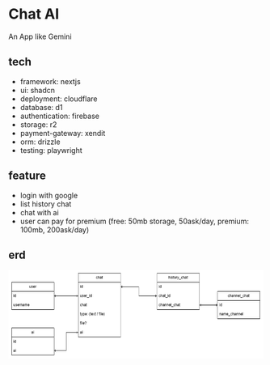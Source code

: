 # Chat AI

An App like Gemini

## tech
- framework: nextjs
- ui: shadcn
- deployment: cloudflare
- database: d1
- authentication: firebase
- storage: r2
- payment-gateway: xendit
- orm: drizzle
- testing: playwright

## feature
- login with google
- list history chat
- chat with ai
- user can pay for premium (free: 50mb storage, 50ask/day, premium: 100mb, 200ask/day)

## erd
![image](./chatapp-erd.png)